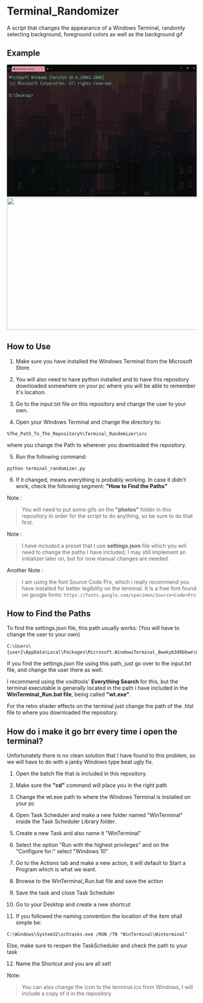 # Terminal_Randomizer
A script that changes the appearance of a Windows Terminal, randomly selecting background, foreground colors as well as the background gif


## Example


<img src="https://github.com/LucasVerdelho/Terminal_Randomizer/blob/main/readme_assets/hello_there.gif" width="630" height="350"/>
<img src="https://github.com/LucasVerdelho/Terminal_Randomizer/blob/main/readme_assets/general_kenobi.gif" width="630" height="350"/>



## How to Use

1. Make sure you have installed the Windows Terminal from the Microsoft Store.

2. You will also need to have python installed and to have this repository downloaded somewhere on your pc where you will be able to remember it's location.

3. Go to the input.txt file on this repository and change the user to your own.

4. Open your Windows Terminal and change the directory to:
```
%The_Path_To_The_Repository%\Terminal_Randomizer\src
```
where you change the Path to wherever you downloaded the repository.

5. Run the following command:
```
python terminal_randomizer.py
```

6. If it changed, means everything is probably working. In case it didn't work, check the following segment: **"How to Find the Paths"**


Note : 
>You will need to put some gifs on the **"photos"** folder in this repository in order for the script to do anything, so be sure to do that first.


Note :
> I have included a preset that I use **settings.json** file which you will need to change the paths I have included, I may still implement an initializer later on, but for now manual changes are needed.

Another Note :
> I am using the font Source Code Pro, which i really recommend you have installed for better legibility on the terminal. It is a free font found on google fonts: ```https://fonts.google.com/specimen/Source+Code+Pro```

## How to Find the Paths
To find the settings.json file, this path usually works:
(You will have to change the user to your own)
```
C:\Users\{user}\AppData\Local\Packages\Microsoft.WindowsTerminal_8wekyb3d8bbwe\LocalState\
```

If you find the settings.json file using this path, just go over to the input.txt file, and change the user there as well.


I recommend using the voidtools' **Everything Search** for this, but the terminal executable is generally located in the path i have included in the **WinTerminal_Run.bat file**, being called **"wt.exe"**. 

For the retro shader effects on the terminal just change the path of the .hlsl file to where you downloaded the repository.



## How do i make it go brr every time i open the terminal?
Unfortunately there is no clean solution that I have found to this problem, so we will have to do with a janky Windows type beat ugly fix.

1. Open the batch file that is included in this repository.

2. Make sure the **"cd"** command will place you in the right path

3. Change the wt.exe path to where the Windows Terminal is installed on your pc

4. Open Task Scheduler and make a new folder named "WinTerminal" inside the Task Scheduler Library folder.

5. Create a new Task and also name it "WinTerminal" 

6. Select the option "Run with the highest privileges" and on the "Configure for:" select "Windows 10"

7. Go to the Actions tab and make a new action, it will default to Start a Program which is what we want.

8. Browse to the WinTerminal_Run.bat file and save the action

9. Save the task and close Task Scheduler

10. Go to your Desktop and create a new shortcut

11. If you followed the naming convention the location of the item shall simple be:
```
C:\Windows\System32\schtasks.exe /RUN /TN "WinTerminal\Winterminal"
```
Else, make sure to reopen the TaskScheduler and check the path to your task

12. Name the Shortcut and you are all set!


Note: 
>You can also change the icon to the terminal.ico from Windows, I will include a copy of it in the repository



